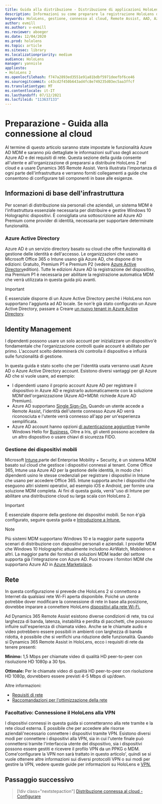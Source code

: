 ```yaml
---
title: Guida alla distribuzione - Distribuzione di applicazioni HoloLens 2 cloud su larga scala con Remote Assist - Preparare
description: Informazioni su come preparare la registrazione HoloLens dispositivi su una rete connessa al cloud usando Azure Active Directory e la gestione delle identità.
keywords: HoloLens, gestione, connesso al cloud, Remote Assist, AAD, Azure AD, MDM, gestione dei dispositivi mobili
author: evmill
ms.author: v-evmill
ms.reviewer: aboeger
ms.date: 12/04/2020
ms.prod: hololens
ms.topic: article
ms.sitesec: library
ms.localizationpriority: medium
audience: HoloLens
manager: yannisle
appliesto:
- HoloLens 2
ms.openlocfilehash: f747a2893ed3551e91a81bdbf5971deefbf6ce46
ms.sourcegitcommit: c43cd2f450b643ad4fc8e749235d03ec5aa3ffcf
ms.translationtype: MT
ms.contentlocale: it-IT
ms.lasthandoff: 07/12/2021
ms.locfileid: "113637133"
---
```

# <a name="prepare---cloud-connected-guide"></a>Preparazione - Guida alla connessione al cloud

Al termine di questo articolo saranno state impostate le funzionalità Azure AD MDM e saranno più dettagliate le informazioni sull'uso degli account Azure AD e dei requisiti di rete. Questa sezione della guida consente all'utente e all'organizzazione di prepararsi a distribuire HoloLens 2 nel cloud e a usare Dynamics 365 Remote Assist. Verrà illustrata l'importanza di ogni parte dell'infrastruttura e verranno forniti collegamenti a guide che consentono di configurare tali componenti in base alle esigenze.

## <a name="infrastructure-essentials"></a>Informazioni di base dell'infrastruttura

Per scenari di distribuzione sia personali che aziendali, un sistema MDM è l'infrastruttura essenziale necessaria per distribuire e gestire Windows 10 Holographic dispositivi. È consigliata una sottoscrizione ad Azure AD Premium come provider di identità, necessaria per supportare determinate funzionalità.

### <a name="azure-active-directory"></a>Azure Active Directory

Azure AD è un servizio directory basato su cloud che offre funzionalità di gestione delle identità e dell'accesso. Le organizzazioni che usano Microsoft Office 365 o Intune usano già Azure AD, che dispone di tre edizioni: Gratuito, Premium P1 e Premium P2 (vedere [Azure Active Directory](https://azure.microsoft.com/documentation/articles/active-directory-editions)edition). Tutte le edizioni Azure AD la registrazione del dispositivo, ma Premium P1 è necessaria per abilitare la registrazione automatica MDM che verrà utilizzata in questa guida più avanti.

> [!IMPORTANT]
> È essenziale disporre di un Azure Active Directory perché i HoloLens non supportano l'aggiunta ad AD locale. Se non&#39;è già stato configurato un Azure Active Directory, passare a Creare [un nuovo tenant in Azure Active Directory](https://docs.microsoft.com/azure/active-directory/fundamentals/active-directory-access-create-new-tenant).

## <a name="identity-management"></a>Identity Management

I dipendenti possono usare un solo account per inizializzare un dispositivo&#39;è fondamentale che l'organizzazione controlli quale account è abilitato per primo. L'account scelto determinerà chi controlla il dispositivo e influirà sulle funzionalità di gestione.

In questa guida è stato [](/hololens/hololens-identity) scelto che per l'identità usata verranno usati Azure AD o Azure Active Directory account. Esistono diversi vantaggi per gli Azure AD che si vuole usare, ad esempio:

- I dipendenti usano il proprio account Azure AD per registrare il dispositivo in Azure AD e registrarlo automaticamente con la soluzione MDM&#39;dell'organizzazione (Azure AD+MDM: richiede Azure AD Premium).
- Azure AD supportano [Single Sign-On.](/azure/active-directory/manage-apps/what-is-single-sign-on) Quando un utente accede a Remote Assist, l'identità dell'utente connesso Azure AD verrà riconosciuta e l'utente verrà connesso all'app per un'esperienza semplificata.
- Azure AD account hanno opzioni [di autenticazione aggiuntive](/hololens/hololens-identity) tramite Windows Hello for [Business.](/windows/security/identity-protection/hello-for-business/hello-identity-verification) Oltre a Iris, gli utenti possono accedere da un altro dispositivo o usare chiavi di sicurezza FIDO.

### <a name="mobile-device-management"></a>Gestione dei dispositivi mobili

Microsoft [Intune,](/mem/intune/fundamentals/what-is-intune)parte del Enterprise Mobility + Security, è un sistema MDM basato sul cloud che gestisce i dispositivi connessi al tenant. Come Office 365, Intune usa Azure AD per la gestione delle identità, in modo che i dipendenti usino le stesse credenziali per registrare i dispositivi in Intune che usano per accedere Office 365. Intune supporta anche i dispositivi che eseguono altri sistemi operativi, ad esempio iOS e Android, per fornire una soluzione MDM completa. Ai fini di questa guida, verrà&#39;'uso di Intune per abilitare una distribuzione cloud su larga scala con HoloLens 2.

> [!IMPORTANT]
> È essenziale disporre della gestione dei dispositivi mobili. Se non è&#39;già configurato, seguire questa guida e [Introduzione a Intune.](/mem/intune/fundamentals/free-trial-sign-up)

> [!NOTE]
> Più sistemi MDM supportano Windows 10 e la maggior parte supporta scenari di distribuzione con dispositivi personali e aziendali. I provider MDM che Windows 10 Holographic attualmente includono AirWatch, MobileIron e altri. La maggior parte dei fornitori di soluzioni MDM leader del settore supporta già l'integrazione con Azure AD. Puoi trovare i fornitori MDM che supportano Azure AD in [Azure Marketplace](https://azure.microsoft.com/marketplace/).

## <a name="network"></a>Rete

In questa configurazione si prevede che HoloLens 2 si connettono a Internet da qualsiasi rete Wi-Fi aperta disponibile. Poiché un utente potrebbe dover modificare la connessione di rete in base alla posizione, dovrebbe imparare a connettere HoloLens [dispositivi alla rete Wi-Fi.](/hololens/hololens-network)

Ad Dynamics 365 Remote Assist esistono diverse condizioni di rete, tra cui larghezza di banda, latenza, instabilità e perdita di pacchetti, che possono influire sull'esperienza di chiamata video. Anche se le chiamate audio e video potrebbero essere possibili in ambienti con larghezza di banda ridotta, è possibile che si verifichi una riduzione delle funzionalità. Quando si Dynamics 365 Remote Assist in HoloLens, ecco i requisiti di rete da tenere presenti:

**Minimo:** 1,5 Mbps per chiamate video di qualità HD peer-to-peer con risoluzione HD 1080p a 30 fps.

**Ottimale:** Per le chiamate video di qualità HD peer-to-peer con risoluzione HD 1080p, dovrebbero essere previsti 4-5 Mbps di up/down.

Altre informazioni:

- [Requisiti di rete](/dynamics365/mixed-reality/remote-assist/requirements#network-requirements)
- [Raccomandazioni per l'ottimizzazione della rete](/dynamics365/mixed-reality/remote-assist/requirements#dynamics-365-remote-assist-hololens)

### <a name="optional-connect-your-hololens-to-vpn"></a>Facoltativo: Connessione il HoloLens alla VPN

I dispositivi connessi in questa guida si connetteranno alla rete tramite e la rete cloud esterna. È possibile che per accedere alle risorse aziendali&#39;necessario connettere i dispositivi tramite VPN. Esistono diversi modi per connettere i dispositivi alla VPN, sia in cui l'utente finale può connettersi tramite l'interfaccia utente del dispositivo, sia i dispositivi possono essere gestiti e ricevere il profilo VPN da un PPKG o MDM. Come&#39;configurare la VPN non sarà trattato in questo articolo&#39;, quindi se si vuole ottenere altre informazioni sui diversi protocolli VPN o sui modi per gestire la VPN, vedere queste guide per informazioni su HoloLens e [VPN.](/hololens/hololens-network#vpn)

## <a name="next-step"></a>Passaggio successivo

> [!div class="nextstepaction"]
> [Distribuzione connessa al cloud - Configurare](hololens2-cloud-connected-configure.md)
